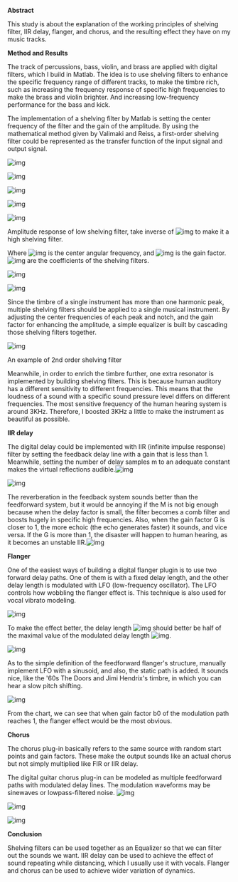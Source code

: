 **Abstract**

 

This study is about the explanation of the working principles of shelving filter, IIR delay, flanger, and chorus, and the resulting effect they have on my music tracks. 

 

 

**Method and Results**

The track of percussions, bass, violin, and brass are applied with digital filters, which I build in Matlab. The idea is to use shelving filters to enhance the specific frequency range of different tracks, to make the timbre rich, such as increasing the frequency response of specific high frequencies to make the brass and violin brighter. And increasing low-frequency performance for the bass and kick.

 

The implementation of a shelving filter by Matlab is setting the center frequency of the filter and the gain of the amplitude. By using the mathematical method given by Valimaki and Reiss, a first-order shelving filter could be represented as the transfer function of the input signal and output signal.

 

![img](file:///C:/Users/HP/AppData/Local/Temp/msohtmlclip1/01/clip_image002.gif)

![img](file:///C:/Users/HP/AppData/Local/Temp/msohtmlclip1/01/clip_image004.gif)

![img](file:///C:/Users/HP/AppData/Local/Temp/msohtmlclip1/01/clip_image006.gif)

![img](file:///C:/Users/HP/AppData/Local/Temp/msohtmlclip1/01/clip_image008.gif)

![img](file:///C:/Users/HP/AppData/Local/Temp/msohtmlclip1/01/clip_image010.gif)

Amplitude response of low shelving filter, take inverse of ![img](file:///C:/Users/HP/AppData/Local/Temp/msohtmlclip1/01/clip_image012.gif) to make it a high shelving filter.

Where ![img](file:///C:/Users/HP/AppData/Local/Temp/msohtmlclip1/01/clip_image014.gif) is the center angular frequency, and ![img](file:///C:/Users/HP/AppData/Local/Temp/msohtmlclip1/01/clip_image012.gif) is the gain factor. ![img](file:///C:/Users/HP/AppData/Local/Temp/msohtmlclip1/01/clip_image016.gif) are the coefficients of the shelving filters.

![img](file:///C:/Users/HP/AppData/Local/Temp/msohtmlclip1/01/clip_image018.jpg)

![img](file:///C:/Users/HP/AppData/Local/Temp/msohtmlclip1/01/clip_image020.gif)

 

 

 

Since the timbre of a single instrument has more than one harmonic peak, multiple shelving filters should be applied to a single musical instrument. By adjusting the center frequencies of each peak and notch, and the gain factor for enhancing the amplitude, a simple equalizer is built by cascading those shelving filters together.

![img](file:///C:/Users/HP/AppData/Local/Temp/msohtmlclip1/01/clip_image022.jpg)

An example of 2nd order shelving filter

 

Meanwhile, in order to enrich the timbre further, one extra resonator is implemented by building shelving filters. This is because human auditory has a different sensitivity to different frequencies. This means that the loudness of a sound with a specific sound pressure level differs on different frequencies. The most sensitive frequency of the human hearing system is around 3KHz. Therefore, I boosted 3KHz a little to make the instrument as beautiful as possible.

 

**IIR delay**

The digital delay could be implemented with IIR (infinite impulse response) filter by setting the feedback delay line with a gain that is less than 1. Meanwhile, setting the number of delay samples m to an adequate constant makes the virtual reflections audible.![img](file:///C:/Users/HP/AppData/Local/Temp/msohtmlclip1/01/clip_image024.jpg)

![img](file:///C:/Users/HP/AppData/Local/Temp/msohtmlclip1/01/clip_image026.gif)

The reverberation in the feedback system sounds better than the feedforward system, but it would be annoying if the M is not big enough because when the delay factor is small, the filter becomes a comb filter and boosts hugely in specific high frequencies. Also, when the gain factor G is closer to 1, the more echoic (the echo generates faster) it sounds, and vice versa. If the G is more than 1, the disaster will happen to human hearing, as it becomes an unstable IIR.![img](file:///C:/Users/HP/AppData/Local/Temp/msohtmlclip1/01/clip_image028.jpg)

 

**Flanger**

One of the easiest ways of building a digital flanger plugin is to use two forward delay paths. One of them is with a fixed delay length, and the other delay length is modulated with LFO (low-frequency oscillator). The LFO controls how wobbling the flanger effect is. This technique is also used for vocal vibrato modeling.

![img](file:///C:/Users/HP/AppData/Local/Temp/msohtmlclip1/01/clip_image030.jpg)

To make the effect better, the delay length ![img](file:///C:/Users/HP/AppData/Local/Temp/msohtmlclip1/01/clip_image032.gif) should better be half of the maximal value of the modulated delay length ![img](file:///C:/Users/HP/AppData/Local/Temp/msohtmlclip1/01/clip_image034.gif).

![img](file:///C:/Users/HP/AppData/Local/Temp/msohtmlclip1/01/clip_image036.gif)

As to the simple definition of the feedforward flanger's structure, manually implement LFO with a sinusoid, and also, the static path is added. It sounds nice, like the '60s The Doors and Jimi Hendrix's timbre, in which you can hear a slow pitch shifting.

![img](file:///C:/Users/HP/AppData/Local/Temp/msohtmlclip1/01/clip_image038.jpg)

 

From the chart, we can see that when gain factor b0 of the modulation path reaches 1, the flanger effect would be the most obvious.

**Chorus**

The chorus plug-in basically refers to the same source with random start points and gain factors. These make the output sounds like an actual chorus but not simply multiplied like FIR or IIR delay.

 

The digital guitar chorus plug-in can be modeled as multiple feedforward paths with modulated delay lines. The modulation waveforms may be sinewaves or lowpass-filtered noise. ![img](file:///C:/Users/HP/AppData/Local/Temp/msohtmlclip1/01/clip_image040.jpg) 

![img](file:///C:/Users/HP/AppData/Local/Temp/msohtmlclip1/01/clip_image042.gif)

![img](file:///C:/Users/HP/AppData/Local/Temp/msohtmlclip1/01/clip_image044.jpg)

**Conclusion**

Shelving filters can be used together as an Equalizer so that we can filter out the sounds we want. IIR delay can be used to achieve the effect of sound repeating while distancing, which I usually use it with vocals. Flanger and chorus can be used to achieve wider variation of dynamics.

 